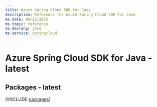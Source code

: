 ```yaml
---
title: Azure Spring Cloud SDK for Java
description: Reference for Azure Spring Cloud SDK for Java
ms.date: 09/22/2025
ms.topic: reference
ms.devlang: java
ms.service: springcloud
---
```

# Azure Spring Cloud SDK for Java - latest
## Packages - latest
[!INCLUDE [packages](spring-cloud-index.md)]